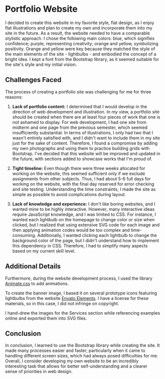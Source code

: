 # Portfolio Website

I decided to create this website in my favorite style, flat design, as I enjoy flat illustrations and plan to create my own and incorporate them into my site in the future. As a result, the website needed to have a comparable stylistic approach. I chose the following main colors: blue, which signifies confidence; purple, representing creativity; orange and yellow, symbolizing positivity. Orange and yellow were key because they matched the style of the main elements of the site - lightbulbs - and embodied the concept of a bright idea. I kept a font from the Bootstrap library, as it seemed suitable for the site's style and my initial vision.

## Challenges Faced

The process of creating a portfolio site was challenging for me for three reasons:

1. **Lack of portfolio content:** I determined that I would develop in the direction of web development and illustration. In my view, a portfolio site should be created when there are at least four pieces of work that one is not ashamed to display. For web development, I had one site from midterm and one page from the previous semester, which seemed insufficiently substantial. In terms of illustrations, I only had two that I wasn't entirely satisfied with, and I didn't want to include them in my site just for the sake of content. Therefore, I found a compromise by adding my own photographs and using them to practice building grids with Bootstrap. I've decided that this website will be improved and updated in the future, with sections added to showcase works that I'm proud of.

2. **Tight timeline:** Even though there were three weeks allocated for working on the website, this seemed sufficient only if we exclude assignments from other subjects. Thus, I had about 5-6 full days for working on the website, with the final day reserved for error checking and site testing. Understanding the time constraints, I made the site as simple as possible to avoid complications during layout.

3. **Lack of knowledge and experience:** I don't like boring websites, and I wanted mine to be highly interactive. However, many interactive ideas require JavaScript knowledge, and I was limited to CSS. For instance, I wanted each lightbulb on the homepage to change color or size when clicked, but I realized that using extensive SVG code for each image and then applying animation codes would be too complex and time-consuming. Additionally, I wanted clicking each lightbulb to change the background color of the page, but I didn't understand how to implement this dependency in CSS. Therefore, I had to simplify many aspects based on my current skill level.

## Additional Details

Furthermore, during the website development process, I used the library [Animate.css](https://animate.style/) to add animations.

To create the banner image, I based it on several prototype icons featuring lightbulbs from the website [Envato Elements](https://elements.envato.com/ru/18-lamp-and-light-icons-DYNGX3). I have a license for these materials, so in this case, I did not infringe on copyright.

I hand-drew the images for the Services section while referencing examples online and exported them into SVG files.

## Conclusion

In conclusion, I learned to use the Bootstrap library while creating the site. It made many processes easier and faster, particularly when it came to handling different screen sizes, which had always posed difficulties for me. Overall, I consider developing my own website to be an incredibly interesting task that allows for better self-understanding and a clearer sense of priorities in web design.


